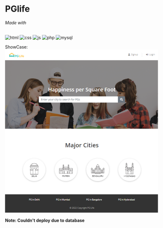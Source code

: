 # PGlife

###### Made with

<img src="https://img.shields.io/badge/HTML-239120?style=for-the-badge&logo=html5&logoColor=white" alt="html"> <img src="https://img.shields.io/badge/CSS-239120?&style=for-the-badge&logo=css3&logoColor=white" alt="css"> <img src="https://img.shields.io/badge/JavaScript-F7DF1E?style=for-the-badge&logo=JavaScript&logoColor=white" alt="js"> <img src="https://img.shields.io/badge/PHP-777BB4?style=for-the-badge&logo=php&logoColor=white" alt="php"> <img src="https://img.shields.io/badge/MySQL-00000F?style=for-the-badge&logo=mysql&logoColor=white" alt="mysql">

ShowCase:
<img src="./img/readme/codep_pglife.png">

**Note: Couldn't deploy due to database**
